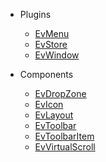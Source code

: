 
* Plugins
  * [EvMenu](EvMenu.md)
  * [EvStore](EvStore.md)
  * [EvWindow](EvWindow.md)

* Components
  * [EvDropZone](EvDropZone.md)
  * [EvIcon](EvIcon.md)
  * [EvLayout](EvLayout.md)
  * [EvToolbar](EvToolbar.md)
  * [EvToolbarItem](EvToolbarItem.md)
  * [EvVirtualScroll](EvVirtualScroll.md)

